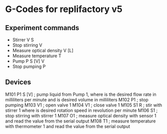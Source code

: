 # G-Codes for replifactory v5
## Experiment commands
* Stirrer V<vial> S<speed>
* Stop stirring V<vial>
* Measure optical density V<vial> [L<laser>]
* Measure temperature T<thermometer>
* Pump P<pump> S<speed> [V<volume>] V<vial>
* Stop pumping P<pump>

## Devices
M101 P1 S<speed> [V<volume>]  ; pump liquid from Pump 1, where <speed> is the desired flow rate in milliliters per minute and <volume> is desired volume in milliliters
M102 P1  ; stop pumping
M103 V1  ; open valve 1
M104 V1  ; close valve 1
M105 S1 R<speed>  ; stir with stirrer 1 where <speed> is desired rotation speed in revolution per minute
M106 S1  ; stop stirring with stirrer 1
M107 O1  ; measure optical density with sensor 1 and read the value from the serial output
M108 T1  ; measure temperature with thermometer 1 and read the value from the serial output

